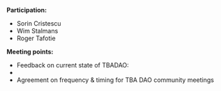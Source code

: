 **Participation:**
* Sorin Cristescu
* Wim Stalmans
* Roger Tafotie

**Meeting points:**
* Feedback on current state of TBADAO:
* 
* Agreement on frequency & timing for TBA DAO community meetings
